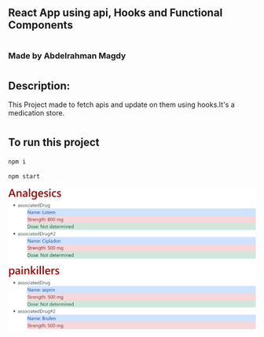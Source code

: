 
<h2>React App using api, Hooks and Functional Components </h2>

#

<h3>Made by Abdelrahman Magdy</h3>

#
## Description:

This Project made to fetch apis and update on them using hooks.It's a medication store.

#
## To run this project

```
npm i
```

```
npm start
```

![Task](./src/task.png)
